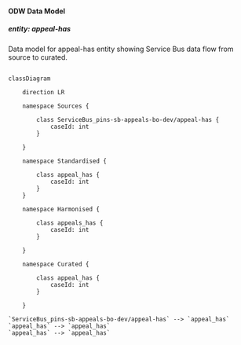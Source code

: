 #### ODW Data Model

##### entity: appeal-has

Data model for appeal-has entity showing Service Bus data flow from source to curated.

```mermaid

classDiagram

    direction LR

    namespace Sources {

        class ServiceBus_pins-sb-appeals-bo-dev/appeal-has {
            caseId: int
        }

    }
    
    namespace Standardised {

        class appeal_has {
            caseId: int
        }
    }

    namespace Harmonised {

        class appeals_has {
            caseId: int
        }

    }

    namespace Curated {

        class appeal_has {
            caseId: int
        }

    }

`ServiceBus_pins-sb-appeals-bo-dev/appeal-has` --> `appeal_has`
`appeal_has` --> `appeal_has`
`appeal_has` --> `appeal_has`


```
